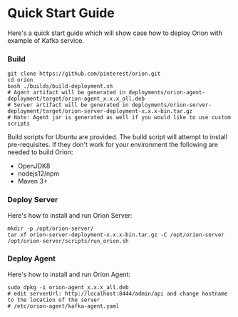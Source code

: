 # Quick Start Guide

Here's a quick start guide which will show case how to deploy Orion with example of Kafka service.

### Build

```
git clone https://github.com/pinterest/orion.git
cd orion
bash ./builds/build-deployment.sh
# Agent artifact will be generated in deployments/orion-agent-deployment/target/orion-agent_x.x.x_all.deb
# Server artifact will be generated in deployments/orion-server-deployment/target/orion-server-deployment-x.x.x-bin.tar.gz
# Note: Agent jar is generated as well if you would like to use custom scripts
```

Build scripts for Ubuntu are provided. The build script will attempt to install pre-requisites. If they don't work for your environment the following are needed to build Orion:

- OpenJDK8
- nodejs12/npm
- Maven 3+

### Deploy Server

Here's how to install and run Orion Server:

```
mkdir -p /opt/orion-server/
tar xf orion-server-deployment-x.x.x-bin.tar.gz -C /opt/orion-server
/opt/orion-server/scripts/run_orion.sh
```

### Deploy Agent

Here's how to install and run Orion Agent:

```
sudo dpkg -i orion-agent_x.x.x_all.deb
# edit serverUrl: http://localhost:8444/admin/api and change hostname to the location of the server
# /etc/orion-agent/kafka-agent.yaml
```